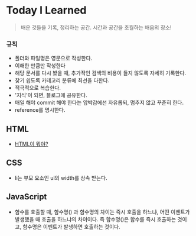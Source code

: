 # Today I Learned

> 배운 것들을 기록, 정리하는 공간. 시간과 공간을 초월하는 배움의 장소!

### 규칙

- 폴더와 파일명은 영문으로 작성한다.
- 이해한 만큼만 작성한다
- 해당 문서를 다시 봤을 때, 추가적인 검색의 비용이 들지 않도록 자세히 기록한다.
- 찾기 쉽도록 카테고리 분류에 최선을 다한다.
- 적극적으로 복습한다.
- '지식'이 되면, 블로그에 공유한다.
- 매일 해야 commit 해야 한다는 압박감에선 자유롭되, 멈추지 않고 꾸준히 한다.
- reference를 명시한다.

## HTML

- [HTML이 뭐야?](https://github.com/zuniscool/TIL/blob/main/HTML/What-is-HTML.md)

## CSS
- li는 부모 요소인 ul의 width를 상속 받는다.

## JavaScript
- 함수를 호출할 때, 함수명() 과 함수명의 차이는 즉시 호출을 하느냐, 어떤 이벤트가 발생했을 때 호출을 하느냐의 차이이다. 즉 함수명()은 함수를 즉시 호출하는 것이고, 함수명은 이벤트가 발생하면 호출하는 것이다.
